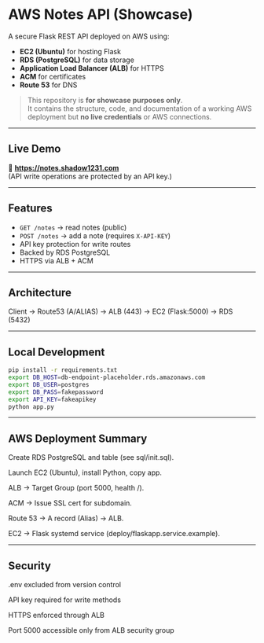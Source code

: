 # AWS Notes API (Showcase)

A secure Flask REST API deployed on AWS using:
- **EC2 (Ubuntu)** for hosting Flask
- **RDS (PostgreSQL)** for data storage
- **Application Load Balancer (ALB)** for HTTPS
- **ACM** for certificates
- **Route 53** for DNS

> This repository is **for showcase purposes only**.  
> It contains the structure, code, and documentation of a working AWS deployment but **no live credentials** or AWS connections.

---

## Live Demo
🔗 **https://notes.shadow1231.com**  
(API write operations are protected by an API key.)

---

## Features
- `GET /notes` → read notes (public)
- `POST /notes` → add a note (requires `X-API-KEY`)
- API key protection for write routes
- Backed by RDS PostgreSQL
- HTTPS via ALB + ACM

---

## Architecture
Client → Route53 (A/ALIAS) → ALB (443) → EC2 (Flask:5000) → RDS (5432)

---

## Local Development
```bash
pip install -r requirements.txt
export DB_HOST=db-endpoint-placeholder.rds.amazonaws.com
export DB_USER=postgres
export DB_PASS=fakepassword
export API_KEY=fakeapikey
python app.py
```
---

## AWS Deployment Summary

Create RDS PostgreSQL and table (see sql/init.sql).

Launch EC2 (Ubuntu), install Python, copy app.

ALB → Target Group (port 5000, health /).

ACM → Issue SSL cert for subdomain.

Route 53 → A record (Alias) → ALB.

EC2 → Flask systemd service (deploy/flaskapp.service.example).

---

## Security

.env excluded from version control

API key required for write methods

HTTPS enforced through ALB

Port 5000 accessible only from ALB security group
